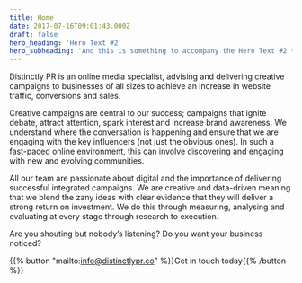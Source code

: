 ```yaml
---
title: Home
date: 2017-07-16T09:01:43.000Z
draft: false
hero_heading: 'Hero Text #2'
hero_subheading: 'And this is something to accompany the Hero Text #2 text'
---
```


Distinctly PR is an online media specialist, advising and delivering creative campaigns to businesses of all sizes to achieve an increase in website traffic, conversions and sales.

Creative campaigns are central to our success; campaigns that ignite debate, attract attention, spark interest and increase brand awareness. We understand where the conversation is happening and ensure that we are engaging with the key influencers (not just the obvious ones). In such a fast-paced online environment, this can involve discovering and engaging with new and evolving communities.

All our team are passionate about digital and the importance of delivering successful integrated campaigns. We are creative and data-driven meaning that we blend the zany ideas with clear evidence that they will deliver a strong return on investment. We do this through measuring, analysing and evaluating at every stage through research to execution.

Are you shouting but nobody’s listening? Do you want your business noticed?

{{% button "mailto:info@distinctlypr.co" %}}Get in touch today{{% /button %}}
